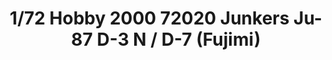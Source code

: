 ---
layout: product
title: "1/72 Hobby 2000 72020  Junkers Ju-87 D-3 N / D-7  (Fujimi)"
price: "2000" 
desc: "Maketa"
img_path: "/assets/img/H2K72020.jpg"
brand: "N/A"
available: false
special_offer: false
new: false
soon: false
cat: "010000"
subcat: "011900"
subsubcat: "0N/A"
sifra: "H2K72020"
popular: false
---
